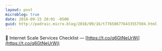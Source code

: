 ```yaml
---
layout: post
microblog: true
date: 2016-09-15 20:01 -0500
guid: http://padraic.micro.blog/2016/09/16/t776586776433557504.html
---
```

🔗 Internet Scale Services Checklist — [https://t.co/q6GtNeUrWj](https://t.co/q6GtNeUrWj)
